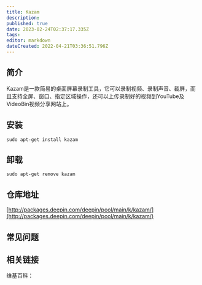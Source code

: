 ```yaml
---
title: Kazam
description: 
published: true
date: 2023-02-24T02:37:17.335Z
tags: 
editor: markdown
dateCreated: 2022-04-21T03:36:51.796Z
---
```


## 简介

Kazam是一款简易的桌面屏幕录制工具，它可以录制视频、录制声音、截屏，而且支持全屏、窗口、指定区域操作，还可以上传录制好的视频到YouTube及VideoBin视频分享网站上。

## 安装

`sudo apt-get install kazam`

## 卸载

`sudo apt-get remove kazam`

## 仓库地址

[http://packages.deepin.com/deepin/pool/main/k/kazam/](http://packages.deepin.com/deepin/pool/main/k/kazam/)

## 常见问题

## 相关链接

维基百科：
